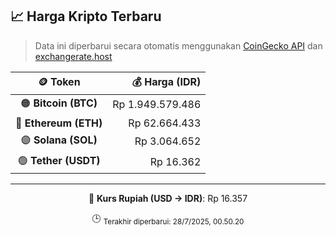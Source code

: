 

<!-- HARGA_KRIPTO -->
## 📈 Harga Kripto Terbaru

> Data ini diperbarui secara otomatis menggunakan [CoinGecko API](https://www.coingecko.com/) dan [exchangerate.host](https://exchangerate.host/)

<div align="center">

| 🪙 Token | 💰 Harga (IDR) |
|:------:|---------------:|
| 🟠 **Bitcoin (BTC)**   | Rp 1.949.579.486 |
| 🔵 **Ethereum (ETH)**  | Rp 62.664.433 |
| 🟣 **Solana (SOL)**    | Rp 3.064.652 |
| 🟢 **Tether (USDT)**   | Rp 16.362 |

---

💱 **Kurs Rupiah (USD → IDR)**: Rp 16.357

🕒 <sub>Terakhir diperbarui: 28/7/2025, 00.50.20</sub>

</div>
<!-- /HARGA_KRIPTO -->